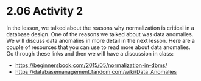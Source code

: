 # 2.06 Activity 2

In the lesson, we talked about the reasons why normalization is critical in a database design. One of the reasons we talked about was data anomalies. We will discuss data anomalies in more detail in the next lesson. Here are a couple of resources that you can use to read more about data anomalies. Go through these links and then we will have a discussion in class:

- https://beginnersbook.com/2015/05/normalization-in-dbms/
- https://databasemanagement.fandom.com/wiki/Data_Anomalies
